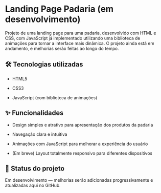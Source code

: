 # Landing Page Padaria (em desenvolvimento)
Projeto de uma landing page para uma padaria, desenvolvido com HTML e CSS, com JavaScript já implementado utilizando uma biblioteca de animações para tornar a interface mais dinâmica. O projeto ainda está em andamento, e melhorias serão feitas ao longo do tempo.

## 🛠️ Tecnologias utilizadas
- HTML5

- CSS3

- JavaScript (com biblioteca de animações)

## ✨ Funcionalidades
- Design simples e atrativo para apresentação dos produtos da padaria

- Navegação clara e intuitiva

- Animações com JavaScript para melhorar a experiência do usuário

- (Em breve) Layout totalmente responsivo para diferentes dispositivos

## 🚧 Status do projeto
Em desenvolvimento — melhorias serão adicionadas progressivamente e atualizadas aqui no GitHub.


